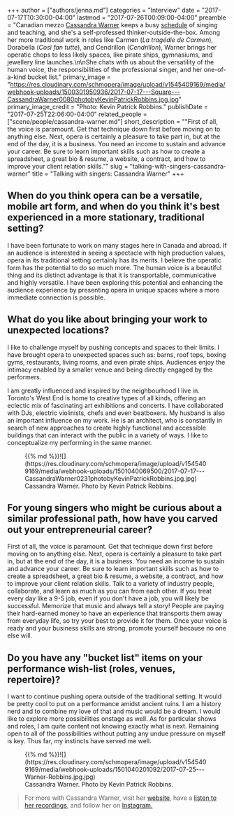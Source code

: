 +++
author = ["authors/jenna.md"]
categories = "Interview"
date = "2017-07-17T10:30:00-04:00"
lastmod = "2017-07-26T00:09:00-04:00"
preamble = "Canadian mezzo [Cassandra Warner](/scene/people/cassandra-warner/) keeps a busy [schedule](http://cassandrawarner.com/tour/) of singing and teaching, and she's a self-professed thinker-outside-the-box. Among her more traditional work in roles like Carmen (*La tragédie de Carmen*), Dorabella (*Così fan tutte*), and Cendrillon (*Cendrillon*), Warner brings her operatic chops to less likely spaces, like pirate ships, gymnasiums, and jewellery line launches.\n\nShe chats with us about the versatility of the human voice, the responsibilities of the professional singer, and her one-of-a-kind bucket list."
primary_image = "https://res.cloudinary.com/schmopera/image/upload/v1545409169/media/webhook-uploads/1500301950936/2017-07-17---Square---CassandraWarner0080photobyKevinPatrickRobbins.jpg.jpg"
primary_image_credit = "Photo: Kevin Patrick Robbins."
publishDate = "2017-07-25T22:06:00-04:00"
related_people = ["scene/people/cassandra-warner.md"]
short_description = "&quot;First of all, the voice is paramount. Get that technique down first before moving on to anything else. Next, opera is certainly a pleasure to take part in, but at the end of the day, it is a business. You need an income to sustain and advance your career. Be sure to learn important skills such as how to create a spreadsheet, a great bio &amp; resume, a website, a contract, and how to improve your client relation skills.&quot;"
slug = "talking-with-singers-cassandra-warner"
title = "Talking with singers: Cassandra Warner"
+++

## When do you think opera can be a versatile, mobile art form, and when do you think it's best experienced in a more stationary, traditional setting?

I have been fortunate to work on many stages here in Canada and abroad. If an audience is interested in seeing a spectacle with high production values, opera in its traditional setting certainly has its merits. I believe the operatic form has the potential to do so much more. The human voice is a beautiful thing and its distinct advantage is that it is transportable, communicative and highly versatile. I have been exploring this potential and enhancing the audience experience by presenting opera in unique spaces where a more immediate connection is possible.

## What do you like about bringing your work to unexpected locations?

I like to challenge myself by pushing concepts and spaces to their limits. I have brought opera to unexpected spaces such as: barns, roof tops, boxing gyms, restaurants, living rooms, and even pirate ships. Audiences enjoy the intimacy enabled by a smaller venue and being directly engaged by the performers.

I am greatly influenced and inspired by the neighbourhood I live in. Toronto's West End is home to creative types of all kinds, offering an eclectic mix of fascinating art exhibitions and concerts. I have collaborated with DJs, electric violinists, chefs and even beatboxers. My husband is also an important influence on my work. He is an architect, who is constantly in search of new approaches to create highly functional and accessible buildings that can interact with the public in a variety of ways. I like to conceptualize my performing in the same manner.

<figure data-type="image">{{% md %}}![](https://res.cloudinary.com/schmopera/image/upload/v1545409169/media/webhook-uploads/1501040069500/2017-07-17---CassandraWarner0231photobyKevinPatrickRobbins.jpg.jpg)
<figcaption>Cassandra Warner. Photo by Kevin Patrick Robbins.</figcaption>
</figure>

## For young singers who might be curious about a similar professional path, how have you carved out your entrepreneurial career?

First of all, the voice is paramount. Get that technique down first before moving on to anything else. Next, opera is certainly a pleasure to take part in, but at the end of the day, it is a business. You need an income to sustain and advance your career. Be sure to learn important skills such as how to create a spreadsheet, a great bio & resume, a website, a contract, and how to improve your client relation skills. Talk to a variety of industry people, collaborate, and learn as much as you can from each other. If you treat every day like a 9-5 job, even if you don't have a job, you will likely be successful. Memorize that music and always tell a story! People are paying their hard-earned money to have an experience that transports them away from everyday life, so try your best to provide it for them. Once your voice is ready and your business skills are strong, promote yourself because no one else will.

## Do you have any "bucket list" items on your performance wish-list (roles, venues, repertoire)?

I want to continue pushing opera outside of the traditional setting. It would be pretty cool to put on a performance amidst ancient ruins. I am a history nerd and to combine my love of that and music would be a dream. I would like to explore more possibilities onstage as well. As for particular shows and roles, I am quite content not knowing exactly what is next. Remaining open to all of the possibilities without putting any undue pressure on myself is key. Thus far, my instincts have served me well.

<figure data-type="image">{{% md %}}![](https://res.cloudinary.com/schmopera/image/upload/v1545409169/media/webhook-uploads/1501040201092/2017-07-25---Warner-Robbins.jpg.jpg)
<figcaption>Cassandra Warner. Photo by Kevin Patrick Robbins.</figcaption>
</figure>

>For more with Cassandra Warner, visit her [website](http://cassandrawarner.com/), have a [listen to her recordings](http://cassandrawarner.com/music/), and follow her on [Instagram.](https://www.instagram.com/operacass/)
